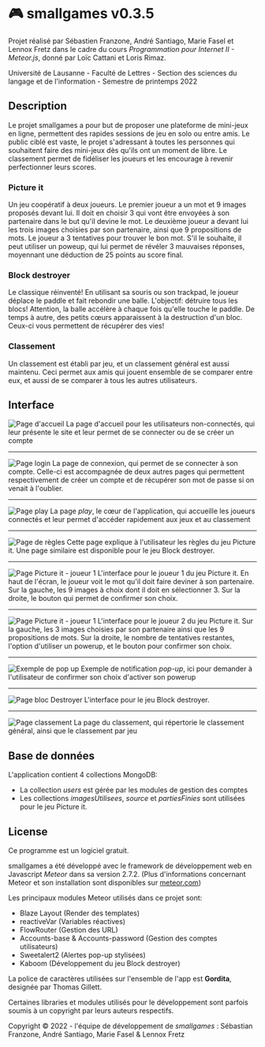 # 🎮 smallgames v0.3.5

Projet réalisé par Sébastien Franzone, André Santiago, Marie Fasel et Lennox Fretz dans le cadre du cours _Programmation pour Internet II - Meteor.js_, donné par Loïc Cattani et Loris Rimaz.

Université de Lausanne - Faculté de Lettres - Section des sciences du langage et de l'information - Semestre de printemps 2022

## Description

Le projet smallgames a pour but de proposer une plateforme de mini-jeux en ligne, permettent des rapides sessions de jeu en solo ou entre amis. Le public ciblé est vaste, le projet s'adressant à toutes les personnes qui souhaitent faire des mini-jeux dès qu'ils ont un moment de libre. Le classement permet de fidéliser les joueurs et les encourage à revenir perfectionner leurs scores. 

### Picture it
Un jeu coopératif à deux joueurs. Le premier joueur a un mot et 9 images proposés devant lui. Il doit en choisir 3 qui vont être envoyées à son partenaire dans le but qu'il devine le mot. Le deuxième joueur a devant lui les trois images choisies par son partenaire, ainsi que 9 propositions de mots. Le joueur a 3 tentatives pour trouver le bon mot. S'il le souhaite, il peut utiliser un poweup, qui lui permet de révéler 3 mauvaises réponses, moyennant une déduction de 25 points au score final.

### Block destroyer
Le classique réinventé! En utilisant sa souris ou son trackpad, le joueur déplace le paddle et fait rebondir une balle. L'objectif: détruire tous les blocs! Attention, la balle accélère à chaque fois qu'elle touche le paddle. De temps à autre, des petits cœurs apparaissent à la destruction d'un bloc. Ceux-ci vous permettent de récupérer des vies!

### Classement
Un classement est établi par jeu, et un classement général est aussi maintenu. Ceci permet aux amis qui jouent ensemble de se comparer entre eux, et aussi de se comparer à tous les autres utilisateurs. 

## Interface

![Page d'accueil](/smallgames/public/images/readme/home.png)
La page d'accueil pour les utilisateurs non-connectés, qui leur présente le site et leur permet de se connecter ou de se créer un compte

---

![Page login](/smallgames/public/images/readme/login.png)
La page de connexion, qui permet de se connecter à son compte. Celle-ci est accompagnée de deux autres pages qui permettent respectivement de créer un compte et de récupérer son mot de passe si on venait à l'oublier.

---

![Page play](/smallgames/public/images/readme/play.png)
La page _play_, le cœur de l'application, qui accueille les joueurs connectés et leur permet d'accéder rapidement aux jeux et au classement

---

![Page de règles](/smallgames/public/images/readme/rules.png)
Cette page explique à l'utilisateur les règles du jeu Picture it. Une page similaire est disponible pour le jeu Block destroyer.

---

![Page Picture it - joueur 1](/smallgames/public/images/readme/pictureItPlayerOne.png)
L'interface pour le joueur 1 du jeu Picture it. En haut de l'écran, le joueur voit le mot qu'il doit faire deviner à son partenaire. Sur la gauche, les 9 images à choix dont il doit en sélectionner 3. Sur la droite, le bouton qui permet de confirmer son choix.

---

![Page Picture it - joueur 1](/smallgames/public/images/readme/pictureItPlayerTwo.png)
L'interface pour le joueur 2 du jeu Picture it. Sur la gauche, les 3 images choisies par son partenaire ainsi que les 9 propositions de mots. Sur la droite, le nombre de tentatives restantes, l'option d'utiliser un powerup, et le bouton pour confirmer son choix.

---

![Exemple de pop up](/smallgames/public/images/readme/popup.png)
Exemple de notification _pop-up_, ici pour demander à l'utilisateur de confirmer son choix d'activer son powerup

---

![Page bloc Destroyer](/smallgames/public/images/readme/blockDestroyer.png)
L'interface pour le jeu Block destroyer. 

---

![Page classement](/smallgames/public/images/readme/leaderboard.png)
La page du classement, qui répertorie le classement général, ainsi que le classement par jeu

## Base de données

L'application contient 4 collections MongoDB:
- La collection _users_ est gérée par les modules de gestion des comptes
- Les collections _imagesUtilisees_, _source_ et _partiesFinies_ sont utilisées pour le jeu Picture it. 

## License
Ce programme est un logiciel gratuit.

smallgames a été développé avec le framework de développement web en Javascript _Meteor_ dans sa version 2.7.2. (Plus d'informations concernant Meteor et son installation sont disponibles sur [meteor.com](https://meteor.com))

Les principaux modules Meteor utilisés dans ce projet sont:
- Blaze Layout (Render des templates)
- reactiveVar (Variables réactives)
- FlowRouter (Gestion des URL)
- Accounts-base & Accounts-password (Gestion des comptes utilisateurs)
- Sweetalert2 (Alertes pop-up stylisées)
- Kaboom (Développement du jeu Block destroyer)

La police de caractères utilisées sur l'ensemble de l'app est **Gordita**, designée par Thomas Gillett.

Certaines libraries et modules utilisés pour le développement sont parfois soumis à un copyright par leurs auteurs respectifs.

Copyright © 2022 - l'équipe de développement de _smallgames_ : Sébastian Franzone, André Santiago, Marie Fasel & Lennox Fretz
